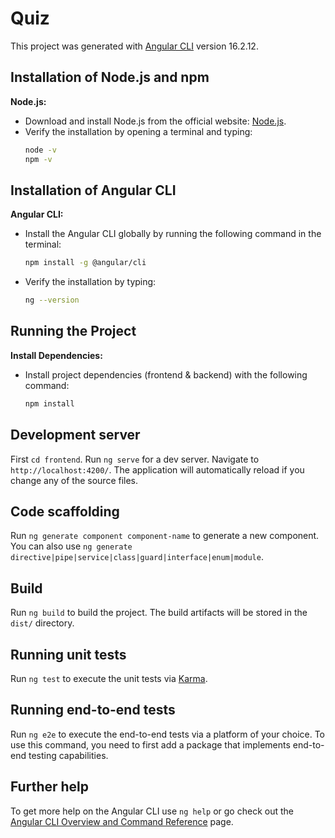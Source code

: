 # Quiz

This project was generated with [Angular CLI](https://github.com/angular/angular-cli) version 16.2.12.

## Installation of Node.js and npm

**Node.js:**
   - Download and install Node.js from the official website: [Node.js](https://nodejs.org/).
   - Verify the installation by opening a terminal and typing:
     ```bash
     node -v
     npm -v
     ```

## Installation of Angular CLI

**Angular CLI:**
   - Install the Angular CLI globally by running the following command in the terminal:
     ```bash
     npm install -g @angular/cli
     ```
   - Verify the installation by typing:
     ```bash
     ng --version
     ```

## Running the Project 

**Install Dependencies:**
   - Install project dependencies (frontend & backend) with the following command:
     ```bash
     npm install
     ```

## Development server

First `cd frontend`.
Run `ng serve` for a dev server. Navigate to `http://localhost:4200/`. The application will automatically reload if you change any of the source files.

## Code scaffolding

Run `ng generate component component-name` to generate a new component. You can also use `ng generate directive|pipe|service|class|guard|interface|enum|module`.

## Build

Run `ng build` to build the project. The build artifacts will be stored in the `dist/` directory.

## Running unit tests

Run `ng test` to execute the unit tests via [Karma](https://karma-runner.github.io).

## Running end-to-end tests

Run `ng e2e` to execute the end-to-end tests via a platform of your choice. To use this command, you need to first add a package that implements end-to-end testing capabilities.

## Further help

To get more help on the Angular CLI use `ng help` or go check out the [Angular CLI Overview and Command Reference](https://angular.io/cli) page.

